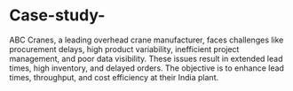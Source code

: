 # Case-study-
ABC Cranes, a leading overhead crane manufacturer, faces challenges like procurement delays, high product variability, inefficient project management, and poor data visibility. These issues result in extended lead times, high inventory, and delayed orders. The objective is to enhance lead times, throughput, and cost efficiency at their India plant.
